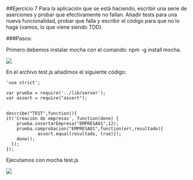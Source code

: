 ##Ejercicio 7
Para la aplicación que se está haciendo, escribir una serie de aserciones y probar que efectivamente no fallan. Añadir tests para una nueva funcionalidad, probar que falla y escribir el código para que no lo haga (vamos, lo que viene siendo TDD).

###Pasos:

Primero debemos instalar mocha con el comando: 
npm -g install mocha.

![](I7.png)

En el archivo test.js añadimos el siguiente código:

    'use strict';

    var prueba = require('../lib/server');
    var assert = require("assert");


    describe("TEST",function(){
    it('Creación de empresas', function(done) {
        prueba.insertarEmpresa("EMPRESA01",12); 
        prueba.comprobacion("EMPRESA01",function(err,resultado){
			    assert.equal(resultado, true)});
        done();
      });
    });


  
Ejecutamos con mocha test.js

![](http://googledrive.com/host/0B6Q-phIC3pUpblVzUS1RbEZjb1E/I8.png)
